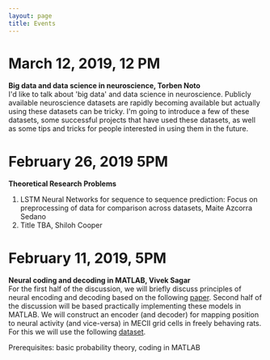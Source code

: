 ```yaml
---
layout: page
title: Events
---
```


# March 12, 2019, 12 PM
**Big data and data science in neuroscience, Torben Noto**<br>
I'd like to talk about 'big data' and data science in neuroscience. Publicly available neuroscience datasets are rapidly becoming available but actually using these datasets can be tricky. I'm going to introduce a few of these datasets, some successful projects that have used these datasets, as well as some tips and tricks for people interested in using them in the future.


# February 26, 2019 5PM
**Theoretical Research Problems** <br>
1. LSTM Neural Networks for sequence to sequence prediction: Focus on preprocessing of data for comparison across datasets, Maite Azcorra Sedano<br>
2. Title TBA, Shiloh Cooper


# February 11, 2019, 5PM
**Neural coding and decoding in MATLAB, Vivek Sagar** <br>
For the first half of the discussion, we will briefly discuss principles of neural encoding and decoding based on the following [paper](https://www.sciencedirect.com/science/article/pii/S0079612306650310).
Second half of the discussion will be based practically implementing these models in MATLAB. We will construct an encoder (and decoder) for mapping position to neural activity (and vice-versa) in MECII grid cells in freely behaving rats. For this we will use the following [dataset](https://www.ntnu.edu/kavli/research/grid-cell-data).

Prerequisites: basic probability theory, coding in MATLAB
